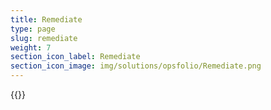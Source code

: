 ```yaml
---
title: Remediate
type: page
slug: remediate
weight: 7
section_icon_label: Remediate
section_icon_image: img/solutions/opsfolio/Remediate.png
---
```

{{<remediate>}}

